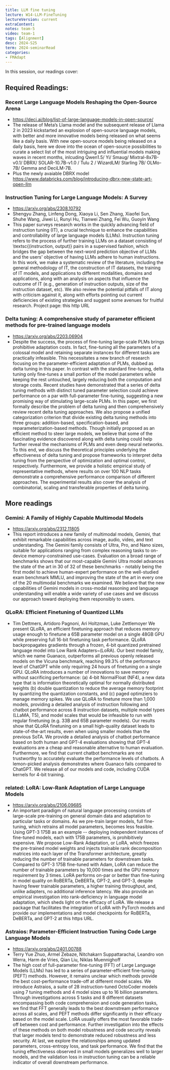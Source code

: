 ```yaml
---
title: LLM fine tuning
lecture: W14-LLM-FineTuning
lectureVersion: current
extraContent: 
notes: team-5
video: team-1
tags: [Alignment]
desc: 2024-S25
term: 2024-seminarRead
categories:
- FMAdapt
---
```



In this session, our readings cover: 

## Required Readings: 


### Recent Large Language Models Reshaping the Open-Source Arena
+ https://deci.ai/blog/list-of-large-language-models-in-open-source/
+ The release of Meta’s Llama model and the subsequent release of Llama 2 in 2023 kickstarted an explosion of open-source language models, with better and more innovative models being released on what seems like a daily basis. With new open-source models being released on a daily basis, here we dove into the ocean of open-source possibilities to curate a select list of the most intriguing and influential models making waves in recent months, inlcuding Qwen1.5/ Yi/ Smaug/ Mixtral-8x7B-v0.1/ DBRX/ SOLAR-10.7B-v1.0 / Tulu 2 / WizardLM/ Starling 7B/ OLMo-7B/ Gemma and DeciLM-7B. 
+ Plus the newly avaiable DBRX model  https://www.databricks.com/blog/introducing-dbrx-new-state-art-open-llm



### Instruction Tuning for Large Language Models: A Survey
+ https://arxiv.org/abs/2308.10792
+ Shengyu Zhang, Linfeng Dong, Xiaoya Li, Sen Zhang, Xiaofei Sun, Shuhe Wang, Jiwei Li, Runyi Hu, Tianwei Zhang, Fei Wu, Guoyin Wang
+ This paper surveys research works in the quickly advancing field of instruction tuning (IT), a crucial technique to enhance the capabilities and controllability of large language models (LLMs). Instruction tuning refers to the process of further training LLMs on a dataset consisting of \textsc{(instruction, output)} pairs in a supervised fashion, which bridges the gap between the next-word prediction objective of LLMs and the users' objective of having LLMs adhere to human instructions. In this work, we make a systematic review of the literature, including the general methodology of IT, the construction of IT datasets, the training of IT models, and applications to different modalities, domains and applications, along with an analysis on aspects that influence the outcome of IT (e.g., generation of instruction outputs, size of the instruction dataset, etc). We also review the potential pitfalls of IT along with criticism against it, along with efforts pointing out current deficiencies of existing strategies and suggest some avenues for fruitful research. Project page: this http URL

### Delta tuning: A comprehensive study of parameter efficient methods for pre-trained language models 
+ https://arxiv.org/abs/2203.06904
+ Despite the success, the process of fine-tuning large-scale PLMs brings prohibitive adaptation costs. In fact, fine-tuning all the parameters of a colossal model and retaining separate instances for different tasks are practically infeasible. This necessitates a new branch of research focusing on the parameter-efficient adaptation of PLMs, dubbed as delta tuning in this paper. In contrast with the standard fine-tuning, delta tuning only fine-tunes a small portion of the model parameters while keeping the rest untouched, largely reducing both the computation and storage costs. Recent studies have demonstrated that a series of delta tuning methods with distinct tuned parameter selection could achieve performance on a par with full-parameter fine-tuning, suggesting a new promising way of stimulating large-scale PLMs. In this paper, we first formally describe the problem of delta tuning and then comprehensively review recent delta tuning approaches. We also propose a unified categorization criterion that divide existing delta tuning methods into three groups: addition-based, specification-based, and reparameterization-based methods. Though initially proposed as an efficient method to steer large models, we believe that some of the fascinating evidence discovered along with delta tuning could help further reveal the mechanisms of PLMs and even deep neural networks. To this end, we discuss the theoretical principles underlying the effectiveness of delta tuning and propose frameworks to interpret delta tuning from the perspective of optimization and optimal control, respectively. Furthermore, we provide a holistic empirical study of representative methods, where results on over 100 NLP tasks demonstrate a comprehensive performance comparison of different approaches. The experimental results also cover the analysis of combinatorial, scaling and transferable properties of delta tuning.


## More readings


### Gemini: A Family of Highly Capable Multimodal Models
+ https://arxiv.org/abs/2312.11805
+ This report introduces a new family of multimodal models, Gemini, that exhibit remarkable capabilities across image, audio, video, and text understanding. The Gemini family consists of Ultra, Pro, and Nano sizes, suitable for applications ranging from complex reasoning tasks to on-device memory-constrained use-cases. Evaluation on a broad range of benchmarks shows that our most-capable Gemini Ultra model advances the state of the art in 30 of 32 of these benchmarks - notably being the first model to achieve human-expert performance on the well-studied exam benchmark MMLU, and improving the state of the art in every one of the 20 multimodal benchmarks we examined. We believe that the new capabilities of Gemini models in cross-modal reasoning and language understanding will enable a wide variety of use cases and we discuss our approach toward deploying them responsibly to users.



### QLoRA: Efficient Finetuning of Quantized LLMs
  + Tim Dettmers, Artidoro Pagnoni, Ari Holtzman, Luke Zettlemoyer
We present QLoRA, an efficient finetuning approach that reduces memory usage enough to finetune a 65B parameter model on a single 48GB GPU while preserving full 16-bit finetuning task performance. QLoRA backpropagates gradients through a frozen, 4-bit quantized pretrained language model into Low Rank Adapters~(LoRA). Our best model family, which we name Guanaco, outperforms all previous openly released models on the Vicuna benchmark, reaching 99.3% of the performance level of ChatGPT while only requiring 24 hours of finetuning on a single GPU. QLoRA introduces a number of innovations to save memory without sacrificing performance: (a) 4-bit NormalFloat (NF4), a new data type that is information theoretically optimal for normally distributed weights (b) double quantization to reduce the average memory footprint by quantizing the quantization constants, and (c) paged optimziers to manage memory spikes. We use QLoRA to finetune more than 1,000 models, providing a detailed analysis of instruction following and chatbot performance across 8 instruction datasets, multiple model types (LLaMA, T5), and model scales that would be infeasible to run with regular finetuning (e.g. 33B and 65B parameter models). Our results show that QLoRA finetuning on a small high-quality dataset leads to state-of-the-art results, even when using smaller models than the previous SoTA. We provide a detailed analysis of chatbot performance based on both human and GPT-4 evaluations showing that GPT-4 evaluations are a cheap and reasonable alternative to human evaluation. Furthermore, we find that current chatbot benchmarks are not trustworthy to accurately evaluate the performance levels of chatbots. A lemon-picked analysis demonstrates where Guanaco fails compared to ChatGPT. We release all of our models and code, including CUDA kernels for 4-bit training.



### related:  LoRA: Low-Rank Adaptation of Large Language Models
+ https://arxiv.org/abs/2106.09685
+ An important paradigm of natural language processing consists of large-scale pre-training on general domain data and adaptation to particular tasks or domains. As we pre-train larger models, full fine-tuning, which retrains all model parameters, becomes less feasible. Using GPT-3 175B as an example -- deploying independent instances of fine-tuned models, each with 175B parameters, is prohibitively expensive. We propose Low-Rank Adaptation, or LoRA, which freezes the pre-trained model weights and injects trainable rank decomposition matrices into each layer of the Transformer architecture, greatly reducing the number of trainable parameters for downstream tasks. Compared to GPT-3 175B fine-tuned with Adam, LoRA can reduce the number of trainable parameters by 10,000 times and the GPU memory requirement by 3 times. LoRA performs on-par or better than fine-tuning in model quality on RoBERTa, DeBERTa, GPT-2, and GPT-3, despite having fewer trainable parameters, a higher training throughput, and, unlike adapters, no additional inference latency. We also provide an empirical investigation into rank-deficiency in language model adaptation, which sheds light on the efficacy of LoRA. We release a package that facilitates the integration of LoRA with PyTorch models and provide our implementations and model checkpoints for RoBERTa, DeBERTa, and GPT-2 at this https URL. 



### Astraios: Parameter-Efficient Instruction Tuning Code Large Language Models
+ https://arxiv.org/abs/2401.00788
+ Terry Yue Zhuo, Armel Zebaze, Nitchakarn Suppattarachai, Leandro von Werra, Harm de Vries, Qian Liu, Niklas Muennighoff
+ The high cost of full-parameter fine-tuning (FFT) of Large Language Models (LLMs) has led to a series of parameter-efficient fine-tuning (PEFT) methods. However, it remains unclear which methods provide the best cost-performance trade-off at different model scales. We introduce Astraios, a suite of 28 instruction-tuned OctoCoder models using 7 tuning methods and 4 model sizes up to 16 billion parameters. Through investigations across 5 tasks and 8 different datasets encompassing both code comprehension and code generation tasks, we find that FFT generally leads to the best downstream performance across all scales, and PEFT methods differ significantly in their efficacy based on the model scale. LoRA usually offers the most favorable trade-off between cost and performance. Further investigation into the effects of these methods on both model robustness and code security reveals that larger models tend to demonstrate reduced robustness and less security. At last, we explore the relationships among updated parameters, cross-entropy loss, and task performance. We find that the tuning effectiveness observed in small models generalizes well to larger models, and the validation loss in instruction tuning can be a reliable indicator of overall downstream performance.

<!--excerpt.start-->

